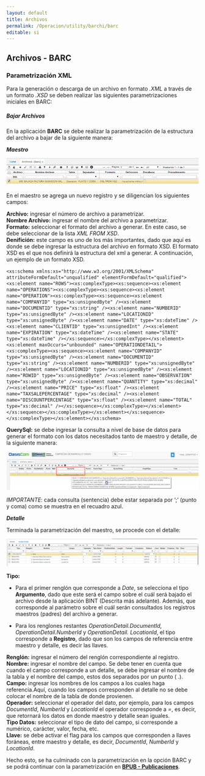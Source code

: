 ```yaml
---
layout: default
title: Archivos
permalink: /Operacion/utility/barchi/barc
editable: si
---
```


## Archivos - BARC

### Parametrización XML

Para la generación o descarga de un archivo en formato _.XML_ a través de un formato _.XSD_ se deben realizar las siguientes parametrizaciones iniciales en BARC:  

##### **Bajar Archivos**

En la aplicación **BARC** se debe realizar la parametrización de la estructura del archivo a bajar de la siguiente manera:  

**_Maestro_**

![](BARC1.png)

En el maestro se agrega un nuevo registro y se diligencian los siguientes campos:  

**Archivo:** ingresar el número de archivo a parametrizar.  
**Nombre Archivo:** ingresar el nombre del archivo a parametrizar.  
**Formato:** seleccionar el formato del archivo a generar. En este caso, se debe seleccionar de la lista _XML FROM XSD_.  
**Denifición:** este campo es uno de los más importantes, dado que aquí es donde se debe ingresar la estructura del archivo en formato XSD. El formato XSD es el que nos definirá la estructura del xml a generar. A continuación, un ejemplo de un formato XSD.

	<xs:schema xmlns:xs="http://www.w3.org/2001/XMLSchema" attributeFormDefault="unqualified" elementFormDefault="qualified"><xs:element name="ROWS"><xs:complexType><xs:sequence><xs:element name="OPERATIONS"><xs:complexType><xs:sequence><xs:element name="OPERATION"><xs:complexType><xs:sequence><xs:element name="COMPANYID" type="xs:unsignedByte" /><xs:element name="DOCUMENTID" type="xs:string" /><xs:element name="NUMBERID" type="xs:unsignedByte" /><xs:element name="LOCATIONID" type="xs:unsignedByte" /><xs:element name="DATE" type="xs:dateTime" /><xs:element name="CLIENTID" type="xs:unsignedInt" /><xs:element name="EXPIRATION" type="xs:dateTime" /><xs:element name="STATE" type="xs:dateTime" /></xs:sequence></xs:complexType></xs:element><xs:element maxOccurs="unbounded" name="OPERATIONDETAIL"><xs:complexType><xs:sequence><xs:element name="COMPANYID" type="xs:unsignedByte" /><xs:element name="DOCUMENTID" type="xs:string" /><xs:element name="NUMBERID" type="xs:unsignedByte" /><xs:element name="LOCATIONID" type="xs:unsignedByte" /><xs:element name="ROWID" type="xs:unsignedByte" /><xs:element name="OBSERVATION" type="xs:unsignedByte" /><xs:element name="QUANTITY" type="xs:decimal" /><xs:element name="PRICE" type="xs:float" /><xs:element name="TAXSALEPERCENTAGE" type="xs:decimal" /><xs:element name="DISCOUNTPERCENTAGE" type="xs:float" /><xs:element name="TOTAL" type="xs:decimal" /></xs:sequence></xs:complexType></xs:element></xs:sequence></xs:complexType></xs:element></xs:sequence></xs:complexType></xs:element></xs:schema>  

**QuerySql:** se debe ingresar la consulta a nivel de base de datos para generar el formato con los datos necesitados tanto de maestro y detalle, de la siguiente manera:

![](BARC2.png)

_IMPORTANTE_: cada consulta (sentencia) debe estar separada por ‘;’ (punto y coma) como se muestra en el recuadro azul.  

**_Detalle_**

Terminada la parametrización del maestro, se procede con el detalle:

![](BARC3.png)

**Tipo:**
 * Para el primer renglón que corresponde a _Date_, se selecciona el tipo **Argumento**, dado que este será el campo sobre el cuál será bajado el archivo desde la aplicación BINT (Descrita más adelante). Además, que corresponde al parámetro sobre el cuál serán consultados los registros maestros (padres) del archivo a generar.  

 * Para los renglones restantes _OperationDetail.DocumentId, OperationDetail.NumberId_ y _OperationDetail. LocationId_, el tipo corresponde a **Registro**, dado que son los campos de referencia entre maestro y detalle, es decir las llaves.


**Renglón:** ingresar el número del renglón correspondiente al registro.  
**Nombre:** ingresar el nombre del campo. Se debe tener en cuenta que cuando el campo corresponde a un detalle, se debe ingresar el nombre de la tabla y el nombre del campo, estos dos separados por un punto (
.).  
**Campo:** ingresar los nombres de los campos a los cuales haga referencia.Aquí, cuando los campos corresponden al detalle no se debe colocar el nombre de la tabla de donde provienen.  
**Operador:** seleccionar el operador del dato, por ejemplo, para los campos _DocumentId_, _NumberId_ y _LocationId_ el operador corresponde a _=_, es decir, que retornará los datos en donde maestro y detalle sean iguales.  
**Tipo Datos:** seleccionar el tipo de dato del campo, si corresponde a numérico, carácter, valor, fecha, etc.  
**Llave:** se debe activar el flag para los campos que corresponden a llaves foráneas, entre maestro y detalle, es decir, _DocumentId_, _NumberId_ y _LocationId_.  

Hecho esto, se ha culminado con la parametrización en la opción BARC y se podrá continuar con la parametrización en [**BPUB - Publicaciones**](https://github.com/OasisCom/Docs/blob/master/Operacion/utility/barchi/bpub.md).  





